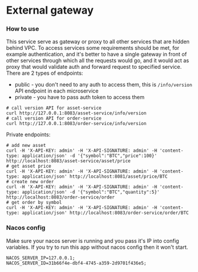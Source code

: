# External gateway

### How to use
This service serve as gateway or proxy to all other services that are hidden behind VPC. To access services some requirements should be met, for example authentication, and it's better to have a single gateway in front of other services through which all the requests would go, and it would act as proxy that would validate auth and forward request to specified service. There are 2 types of endpoints:
* public - you don't need to any auth to access them, this is `/info/version` API endpoint in each microservice
* private - you have to pass auth token to access them
```shell
# call version API for asset-service
curl http://127.0.0.1:8083/asset-service/info/version
# call version API for order-service
curl http://127.0.0.1:8083/order-service/info/version
```
Private endpoints:
```shell
# add new asset
curl -H 'X-API-KEY: admin' -H 'X-API-SIGNATURE: admin' -H 'content-type: application/json' -d '{"symbol":"BTC","price":100}' http://localhost:8083/asset-service/asset/price
# get asset price
curl -H 'X-API-KEY: admin' -H 'X-API-SIGNATURE: admin' -H 'content-type: application/json' http://localhost:8081/asset/price/BTC
# create new order
curl -H 'X-API-KEY: admin' -H 'X-API-SIGNATURE: admin' -H 'content-type: application/json' -d '{"symbol":"BTC","quantity":5}' http://localhost:8083/order-service/order
# get order by symbol
curl -H 'X-API-KEY: admin' -H 'X-API-SIGNATURE: admin' -H 'content-type: application/json' http://localhost:8083/order-service/order/BTC
```

### Nacos config
Make sure your nacos server is running and you pass it's IP into config variables. If you try to run
this app without nacos config then it won't start.
```
NACOS_SERVER_IP=127.0.0.1;
NACOS_SERVER_ID=31b66f4e-dbf4-4745-a359-2d9701f436e5;
```